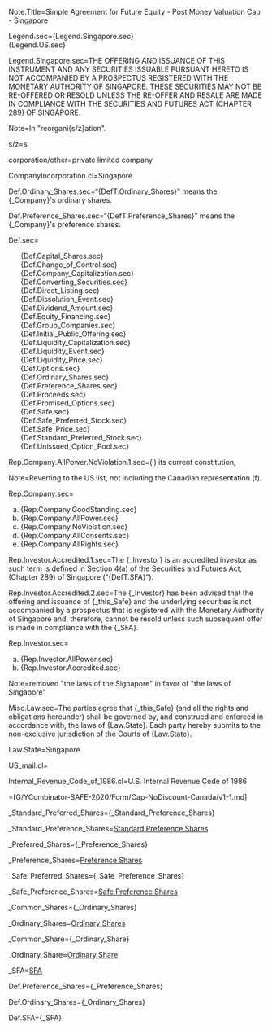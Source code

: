 
Note.Title=Simple Agreement for Future Equity - Post Money Valuation Cap - Singapore

Legend.sec={Legend.Singapore.sec}<br>{Legend.US.sec}<br>

Legend.Singapore.sec=<span style="text-transform : uppercase">The offering and issuance of this instrument and any securities issuable pursuant hereto is not accompanied by a prospectus registered with the monetary authority of Singapore. These securities may not be re-offered or resold unless the re-offer and resale are made in compliance with the Securities and Futures Act (Chapter 289) of Singapore.</span>


Note=In "reorgani{s/z}ation".

s/z=s

corporation/other=private limited company

CompanyIncorporation.cl=Singapore

Def.Ordinary_Shares.sec=“{DefT.Ordinary_Shares}” means the {_Company}'s ordinary shares. 

Def.Preference_Shares.sec=“{DefT.Preference_Shares}” means the {_Company}'s preference shares.

Def.sec=<ul type="none"><li>{Def.Capital_Shares.sec}</li><li>{Def.Change_of_Control.sec}</li><li>{Def.Company_Capitalization.sec}</li><li>{Def.Converting_Securities.sec}</li><li>{Def.Direct_Listing.sec}</li><li>{Def.Dissolution_Event.sec}</li><li>{Def.Dividend_Amount.sec}</li><li>{Def.Equity_Financing.sec}</li><li>{Def.Group_Companies.sec}</li><li>{Def.Initial_Public_Offering.sec}</li><li>{Def.Liquidity_Capitalization.sec}</li><li>{Def.Liquidity_Event.sec}</li><li>{Def.Liquidity_Price.sec}</li><li>{Def.Options.sec}</li><li>{Def.Ordinary_Shares.sec}</li><li>{Def.Preference_Shares.sec}</li><li>{Def.Proceeds.sec}</li><li>{Def.Promised_Options.sec}</li><li>{Def.Safe.sec}</li><li>{Def.Safe_Preferred_Stock.sec}</li><li>{Def.Safe_Price.sec}</li><li>{Def.Standard_Preferred_Stock.sec}</li><li>{Def.Unissued_Option_Pool.sec}</li></ul>

Rep.Company.AllPower.NoViolation.1.sec=(i) its current constitution,

Note=Reverting to the US list, not including the Canadian representation (f).

Rep.Company.sec=<ol type="a"><li>{Rep.Company.GoodStanding.sec}</li><li>{Rep.Company.AllPower.sec}</li><li>{Rep.Company.NoViolation.sec}</li><li>{Rep.Company.AllConsents.sec}</li><li>{Rep.Company.AllRights.sec}</li></ol>

Rep.Investor.Accredited.1.sec=The {_Investor} is an accredited investor as such term is defined in Section 4(a) of the Securities and Futures Act, (Chapter 289) of Singapore (“{DefT.SFA}”).

Rep.Investor.Accredited.2.sec=The {_Investor} has been advised that the offering and issuance of {_this_Safe} and the underlying securities is not accompanied by a prospectus that is registered with the Monetary Authority of Singapore and, therefore, cannot be resold unless such subsequent offer is made in compliance with the {_SFA}.

Rep.Investor.sec=<ol type="a"><li>{Rep.Investor.AllPower.sec}</li><li>{Rep.Investor.Accredited.sec}</li></ol>

Note=removed "the laws of the Signapore" in favor of "the laws of Singapore"

Misc.Law.sec=The parties agree that {_this_Safe} (and all the rights and obligations hereunder) shall be governed by, and construed and enforced in accordance with, the laws of {Law.State}. Each party hereby submits to the non-exclusive jurisdiction of the Courts of {Law.State}.

Law.State=Singapore

US_mail.cl=</i>

Internal_Revenue_Code_of_1986.cl=U.S. Internal Revenue Code of 1986

=[G/YCombinator-SAFE-2020/Form/Cap-NoDiscount-Canada/v1-1.md]

_Standard_Preferred_Shares={_Standard_Preference_Shares}

_Standard_Preference_Shares=<a href='#Def.Standard_Preferred_Shares' class='definedterm'>Standard Preference Shares</a>

_Preferred_Shares={_Preference_Shares}

_Preference_Shares=<a href='#Def.Preference_Shares' class='definedterm'>Preference Shares</a>

_Safe_Preferred_Shares={_Safe_Preference_Shares}

_Safe_Preference_Shares=<a href='#Def.Safe_Preferred_Shares' class='definedterm'>Safe Preference Shares</a>

_Common_Shares={_Ordinary_Shares}

_Ordinary_Shares=<a href='#Def.Ordinary_Shares' class='definedterm'>Ordinary Shares</a>

_Common_Share={_Ordinary_Share}

_Ordinary_Share=<a href='#Def.Ordinary_Shares' class='definedterm'>Ordinary Share</a>

_SFA=<a href='#Def.SFA' class='definedterm'>SFA</a>

Def.Preference_Shares={_Preference_Shares}

Def.Ordinary_Shares={_Ordinary_Shares}


Def.SFA={_SFA}
